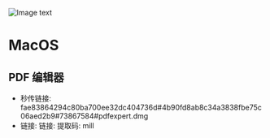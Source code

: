 ![Image text]( https://github.com/amille757/Windows/blob/main/%E5%B0%8F%E7%A8%8B%E5%BA%8F%E4%BA%8C%E7%BB%B4%E7%A0%81.jpeg)
# MacOS


## PDF 编辑器
- 秒传链接:  fae83864294c80ba700ee32dc404736d#4b90fd8ab8c34a3838fbe75c06aed2b9#73867584#pdfexpert.dmg
- 链接:  链接:  提取码: mill 


